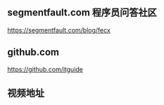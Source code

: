 ## segmentfault.com 程序员问答社区
https://segmentfault.com/blog/fecx

## github.com
https://github.com/itguide

## 视频地址



